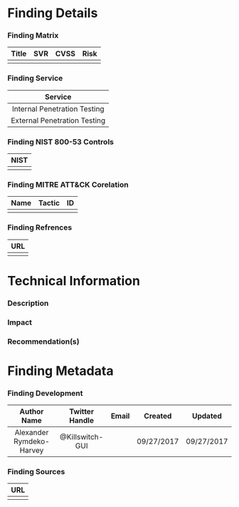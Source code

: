 # Finding Details 

### Finding Matrix
| Title  | SVR  |  CVSS  | Risk |
|:-:|:-:|:-:|:-:|
|   |   |   |   |

### Finding Service
| Service  |
|:-:|
| Internal Penetration Testing  |
| External Penetration Testing  |

### Finding NIST 800-53 Controls
| NIST  |
|:-:|
|  |


### Finding MITRE ATT&CK Corelation
| Name | Tactic | ID |
|:-:|:-:|:-:|
|  |  | |

### Finding Refrences
| URL |
|:-:|
|  |
 
# Technical Information

### Description 

### Impact

### Recommendation(s)

# Finding Metadata
### Finding Development
| Author Name | Twitter Handle | Email | Created | Updated |
|:-:|:-:|:-:|:-:|:-:|
| Alexander Rymdeko-Harvey | @Killswitch-GUI |  | 09/27/2017 | 09/27/2017 |

### Finding Sources
| URL | 
|:-:|
|  |
